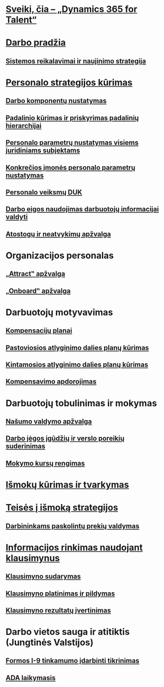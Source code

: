 # [Sveiki, čia – „Dynamics 365 for Talent“](index.md)

# [Darbo pradžia](talent-get-started.md)
## [Sistemos reikalavimai ir naujinimo strategija](talent-versions-update-policy.md)

# [Personalo strategijos kūrimas](departments-jobs-positions.md)
## [Darbo komponentų nustatymas](create-job.md)
## [Padalinio kūrimas ir priskyrimas padalinių hierarchijai](create-department-add-department-hierarchy.md)
## [Personalo parametrų nustatymas visiems juridiniams subjektams](set-up-hr-parameters-across-legal-entities.md)
## [Konkrečios įmonės personalo parametrų nustatymas](set-up-company-specific-hr-parameters.md)
## [Personalo veiksmų DUK](personnel-actions-faq.md)
## [Darbo eigos naudojimas darbuotojų informacijai valdyti](workflow-manage-employee-information.md)
## [Atostogų ir neatvykimų apžvalga](leave-absence-overview.md)

# Organizacijos personalas
## [„Attract‟ apžvalga](attract-overview.md) 
## [„Onboard‟ apžvalga](create-onboarding-experience.md)

# Darbuotojų motyvavimas
## [Kompensacijų planai](compensation-plans.md)
## [Pastoviosios atlyginimo dalies planų kūrimas](create-fixed-compensation-plans.md)
## [Kintamosios atlyginimo dalies planų kūrimas](create-variable-compensation-plans.md)
## [Kompensavimo apdorojimas](process-compensation.md)

# Darbuotojų tobulinimas ir mokymas
## [Našumo valdymo apžvalga](performance-management-overview.md)
## [Darbo jėgos įgūdžių ir verslo poreikių suderinimas](skills.md)
## [Mokymo kursų rengimas](courses.md)

# [Išmokų kūrimas ir tvarkymas](manage-benefit-program.md)
# [Teisės į išmoką strategijos](benefit-eligibility-policies.md)
## [Darbininkams paskolintų prekių valdymas](loan-items.md)

# [Informacijos rinkimas naudojant klausimynus](questionnaires.md)
## [Klausimyno sudarymas](design-questionnaires.md)
## [Klausimyno platinimas ir pildymas](distribute-questionnaires.md)
## [Klausimyno rezultatų įvertinimas](evaluate-questionnaire-results.md)

# Darbo vietos sauga ir atitiktis (Jungtinės Valstijos)
## [Formos I-9 tinkamumo įdarbinti tikrinimas](../fin-and-ops/hr/localizations/noam-usa-form-i-9-verification.md)
## [ADA laikymasis](../fin-and-ops/hr/localizations/noam-usa-comply-ada.md)
